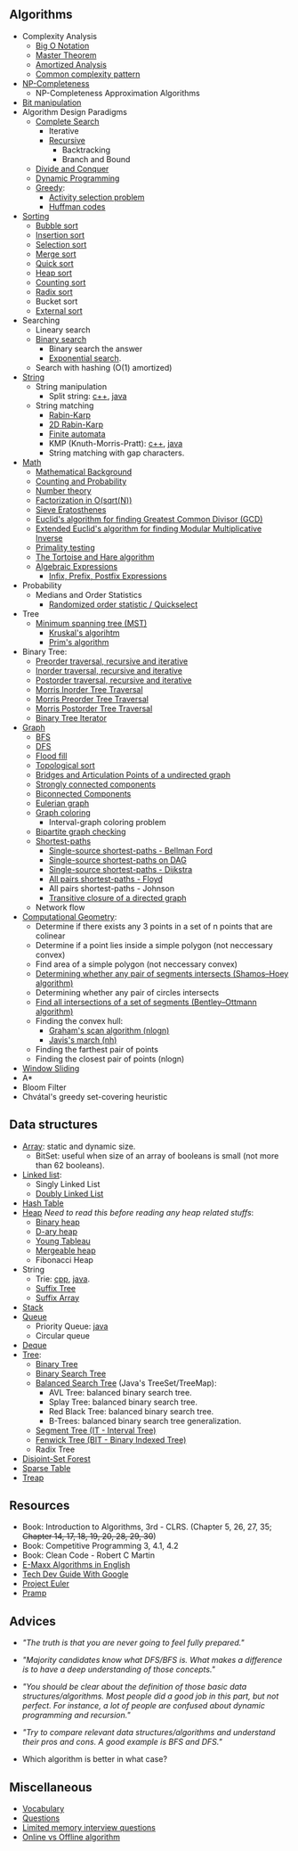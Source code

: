 ## Algorithms
  - Complexity Analysis
    - [Big O Notation](algorithms-and-data-structures/big-o-notation.md)
    - [Master Theorem](algorithms-and-data-structures/master-theorem.md)
    - [Amortized Analysis](algorithms-and-data-structures/amortized-analysis.md)
    - [Common complexity pattern](/algorithms-and-data-structures/common-complexity-pattern.md)
  - [NP-Completeness](algorithms-and-data-structures/np-completeness.md)
    - NP-Completeness Approximation Algorithms
  - [Bit manipulation](algorithms-and-data-structures/algorithms/bit-manipulation.md)
  - Algorithm Design Paradigms
    - [Complete Search](algorithms-and-data-structures/algorithms/complete-search.md)
      - Iterative
      - [Recursive](/algorithms-and-data-structures/algorithms/recursion.md)
        - Backtracking
        - Branch and Bound
    - [Divide and Conquer](/algorithms-and-data-structures/algorithms/divide-and-conquer.md)
    - [Dynamic Programming](algorithms-and-data-structures/algorithms/dynamic-programming.md)
    - [Greedy](algorithms-and-data-structures/algorithms/greedy.md):
      - [Activity selection problem](algorithms-and-data-structures/algorithms/activity-selection.cpp)
      - [Huffman codes](algorithms-and-data-structures/algorithms/huffman-codes.cpp)
  - [Sorting](algorithms-and-data-structures/algorithms/sorting.md)
    - [Bubble sort](algorithms-and-data-structures/algorithms/bubble-sort.cpp)
    - [Insertion sort](algorithms-and-data-structures/algorithms/insertion-sort.cpp)
    - [Selection sort](algorithms-and-data-structures/algorithms/selection-sort.cpp)
    - [Merge sort](algorithms-and-data-structures/algorithms/merge-sort.cpp)
    - [Quick sort](algorithms-and-data-structures/algorithms/quick-sort.cpp)
    - [Heap sort](algorithms-and-data-structures/algorithms/heap-sort.cpp)
    - [Counting sort](algorithms-and-data-structures/algorithms/counting-sort.cpp)
    - [Radix sort](algorithms-and-data-structures/algorithms/radix-sort.cpp)
    - Bucket sort
    - [External sort](https://en.wikipedia.org/wiki/External_sorting)
  - Searching
    - Lineary search
    - [Binary search](algorithms-and-data-structures/binary-search.md)
      - Binary search the answer
      - [Exponential search](https://en.wikipedia.org/wiki/Exponential_search).
    - Search with hashing (O(1) amortized)
  - [String](algorithms-and-data-structures/algorithms/string.md)
    - String manipulation
      - Split string: [c++](algorithms-and-data-structures/handy-algorithms/split-string.cpp), [java](algorithms-and-data-structures/handy-algorithms/split-string.java)
    - String matching
      - [Rabin-Karp](algorithms-and-data-structures/algorithms/rabin-karp.cpp)
      - [2D Rabin-Karp](algorithms-and-data-structures/algorithms/2d-rabin-karp.cpp)
      - [Finite automata](algorithms-and-data-structures/algorithms/finite-automata.cpp)
      - KMP (Knuth-Morris-Pratt): [c++](algorithms-and-data-structures/algorithms/kmp.cpp), [java](algorithms-and-data-structures/algorithms/kmp.java)
      - String matching with gap characters.
  - [Math](algorithms-and-data-structures/math.md)
    - [Mathematical Background](algorithms-and-data-structures/mathematical-background.md)
    - [Counting and Probability](algorithms-and-data-structures/counting-and-probability.md)
    - [Number theory](algorithms-and-data-structures/algorithms/number-theory.md)
    - [Factorization in O(sqrt(N))](https://github.com/indy256/codelibrary/blob/master/cpp/numbertheory/factorization.cpp)
    - [Sieve Eratosthenes](algorithms-and-data-structures/algorithms/sieve-eratosthenes.cpp)
    - [Euclid's algorithm for finding Greatest Common Divisor (GCD)](algorithms-and-data-structures/algorithms/euclid-gcd.cpp)
    - [Extended Euclid's algorithm for finding Modular Multiplicative Inverse](algorithms-and-data-structures/algorithms/euclid-mmi.cpp)
    - [Primality testing](algorithms-and-data-structures/algorithms/primality-testing.cpp)
    - [The Tortoise and Hare algorithm](https://nhannguyen95.github.io/the-tortoise-and-hare-algorithm/)
    - [Algebraic Expressions](algorithms-and-data-structures/algorithms/algebraic-expressions.md)
      - [Infix, Prefix, Postfix Expressions](https://runestone.academy/ns/books/published/pythonds/BasicDS/InfixPrefixandPostfixExpressions.html)
  - Probability
    - Medians and Order Statistics
      - [Randomized order statistic / Quickselect](algorithms-and-data-structures/algorithms/randomized-order-statistic.cpp)
  - Tree
    - [Minimum spanning tree (MST)](algorithms-and-data-structures/algorithms/mst.md)
      - [Kruskal's algorihtm](algorithms-and-data-structures/algorithms/mst-kruskal.cpp)
      - [Prim's algorithm](algorithms-and-data-structures/algorithms/mst-prim.cpp)
  - Binary Tree:
    - [Preorder traversal, recursive and iterative](https://nhannguyen95.github.io/preorder-traversal-binary-tree/)
    - [Inorder traversal, recursive and iterative](https://nhannguyen95.github.io/inorder-traversal-binary-tree/)
    - [Postorder traversal, recursive and iterative](https://nhannguyen95.github.io/postorder-traversal-binary-tree/)
    - [Morris Inorder Tree Traversal](https://nhannguyen95.github.io/morris-inorder-tree-traversal/)
    - [Morris Preorder Tree Traversal](https://leetcode.com/submissions/detail/226117766/)
    - [Morris Postorder Tree Traversal](http://www.cnblogs.com/AnnieKim/archive/2013/06/15/MorrisTraversal.html)
    - [Binary Tree Iterator](https://nhannguyen95.github.io/bt-iterator/)
  - [Graph](algorithms-and-data-structures/algorithms/graph.md)
    - [BFS](algorithms-and-data-structures/algorithms/bfs.md)
    - [DFS](algorithms-and-data-structures/algorithms/dfs.cpp)
    - [Flood fill](https://docs.google.com/document/d/1IPRsAb1OnCercO2_O2A-Z2m0eI5I7yykQD2urKdrNIc/edit)
    - [Topological sort](algorithms-and-data-structures/algorithms/topo-sort.cpp)
    - [Bridges and Articulation Points of a undirected graph](algorithms-and-data-structures/algorithms/bridges-articulation-points.md)
    - [Strongly connected components](algorithms-and-data-structures/algorithms/strongly-connected-components.md)
    - [Biconnected Components](algorithms-and-data-structures/algorithms/biconnected-components.cpp)
    - [Eulerian graph](algorithms-and-data-structures/algorithms/eulerian-graph.md)
    - [Graph coloring](algorithms-and-data-structures/algorithms/graph-coloring.cpp)
      - Interval-graph coloring problem
    - [Bipartite graph checking](algorithms-and-data-structures/algorithms/bipartite-checking.cpp)
    - [Shortest-paths](algorithms-and-data-structures/algorithms/shortest-paths.md)
      - [Single-source shortest-paths - Bellman Ford](algorithms-and-data-structures/algorithms/bellman-ford.cpp)
      - [Single-source shortest-paths on DAG](algorithms-and-data-structures/algorithms/sssp-dag.cpp)
      - [Single-source shortest-paths - Dijkstra](algorithms-and-data-structures/algorithms/dijkstra.cpp)
      - [All pairs shortest-paths - Floyd](algorithms-and-data-structures/algorithms/floyd.cpp)
      - All pairs shortest-paths - Johnson
      - [Transitive closure of a directed graph](algorithms-and-data-structures/algorithms/transitive-closure.cpp)
    - Network flow
  - [Computational Geometry](algorithms-and-data-structures/algorithms/computational-geometry.cpp):
    - Determine if there exists any 3 points in a set of n points that are colinear
    - Determine if a point lies inside a simple polygon (not neccessary convex)
    - Find area of a simple polygon (not neccessary convex)
    - [Determining whether any pair of segments intersects (Shamos–Hoey algorithm)](algorithms-and-data-structures/algorithms/pair-of-line-intersects.cpp)
    - Determining whether any pair of circles intersects
    - [Find all intersections of a set of segments (Bentley–Ottmann algorithm)](https://en.wikipedia.org/wiki/Bentley%E2%80%93Ottmann_algorithm)
    - Finding the convex hull:
      - [Graham's scan algorithm (nlogn)](algorithms-and-data-structures/algorithms/graham-scan.cpp)
      - [Javis's march (nh)](algorithms-and-data-structures/algorithms/jarvis-march.cpp)
    - Finding the farthest pair of points
    - Finding the closest pair of points (nlogn)
  - [Window Sliding](algorithms-and-data-structures/algorithms/window-sliding.md)
  - A*
  - Bloom Filter
  - Chvátal's greedy set-covering heuristic

## Data structures
  - [Array](algorithms-and-data-structures/data-structures/array.md): static and dynamic size.
    - BitSet: useful when size of an array of booleans is small (not more than 62 booleans).
  - [Linked list](algorithms-and-data-structures/data-structures/linked-list.md):
    - Singly Linked List
    - [Doubly Linked List](algorithms-and-data-structures/data-structures/doubly-linked-list.cpp)
  - [Hash Table](algorithms-and-data-structures/data-structures/hash-table.md)
  - [Heap](algorithms-and-data-structures/data-structures/heap.md) _Need to read this before reading any heap related stuffs_:
    - [Binary heap](algorithms-and-data-structures/data-structures/binary-heap.cpp)
    - [D-ary heap](algorithms-and-data-structures/data-structures/d-ary-heap.cpp)
    - [Young Tableau](algorithms-and-data-structures/data-structures/young-tableau.cpp)
    - [Mergeable heap](https://sites.google.com/site/indy256/algo/mergeable_heap)
    - Fibonacci Heap
  - String
    - Trie: [cpp](algorithms-and-data-structures/data-structures/trie.cpp), [java](algorithms-and-data-structures/data-structures/trie.java).
    - [Suffix Tree](algorithms-and-data-structures/data-structures/suffix-tree.md)
    - [Suffix Array](algorithms-and-data-structures/data-structures/suffix-array.cpp)
  - [Stack](algorithms-and-data-structures/data-structures/stack.md)
  - [Queue](algorithms-and-data-structures/data-structures/queue.md)
    - Priority Queue: [java](algorithms-and-data-structures/data-structures/priority-queue.java)
    - Circular queue
  - [Deque](algorithms-and-data-structures/data-structures/deque-array.cpp)
  - [Tree](algorithms-and-data-structures/data-structures/tree.md):
    - [Binary Tree](algorithms-and-data-structures/data-structures/binary-tree.md)
    - [Binary Search Tree](algorithms-and-data-structures/data-structures/binary-search-tree.md)
    - [Balanced Search Tree](algorithms-and-data-structures/data-structures/balanced-search-tree.md) (Java's TreeSet/TreeMap):
      - AVL Tree: balanced binary search tree.
      - Splay Tree: balanced binary search tree.
      - Red Black Tree: balanced binary search tree.
      - B-Trees: balanced binary search tree generalization.
    - [Segment Tree (IT - Interval Tree)](algorithms-and-data-structures/data-structures/segment-tree.cpp)
    - [Fenwick Tree (BIT - Binary Indexed Tree)](algorithms-and-data-structures/data-structures/fenwick-tree.cpp)
    - Radix Tree
  - [Disjoint-Set Forest](algorithms-and-data-structures/data-structures/disjoint-set-forest.cpp)
  - [Sparse Table](algorithms-and-data-structures/data-structures/sparse-table.md)
  - [Treap](https://cp-algorithms.com/data_structures/treap.html) 

## Resources

- Book: Introduction to Algorithms, 3rd - CLRS. (Chapter 5, 26, 27, 35; ~~Chapter 14, 17, 18, 19, 20, 28, 29, 30~~)
- Book: Competitive Programming 3, 4.1, 4.2
- Book: Clean Code - Robert C Martin
- [E-Maxx Algorithms in English](https://cp-algorithms.com/)  
- [Tech Dev Guide With Google](https://techdevguide.withgoogle.com/)
- [Project Euler](https://projecteuler.net/)
- [Pramp](https://www.pramp.com/)

## Advices

- _"The truth is that you are never going to feel fully prepared."_
- _"Majority candidates know what DFS/BFS is. What makes a difference is to have a deep understanding of those concepts."_
- _"You should be clear about the definition of those basic data structures/algorithms. Most people did a good job in this part, but not perfect. For instance, a lot of people are confused about dynamic programming and recursion."_
- _"Try to compare relevant data structures/algorithms and understand their pros and cons. A good example is BFS and DFS."_

- Which algorithm is better in what case?

## Miscellaneous

- [Vocabulary](miscellaneous/vocabulary.md)
- [Questions](miscellaneous/questions.md)
- [Limited memory interview questions](miscellaneous/limited-memory.md)
- [Online vs Offline algorithm](https://en.wikipedia.org/wiki/Online_algorithm)
